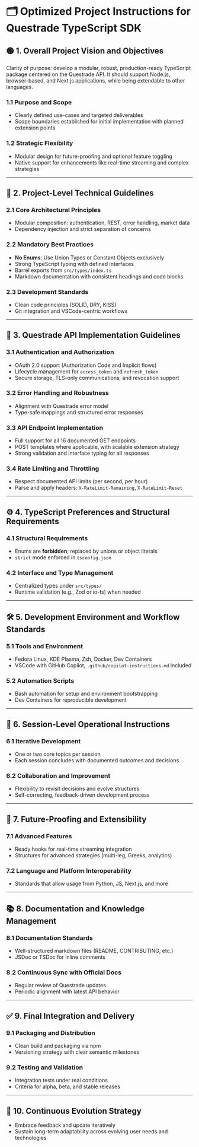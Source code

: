 # 🗂️ Optimized Project Instructions for Questrade TypeScript SDK

## 🟢 1. Overall Project Vision and Objectives

Clarity of purpose: develop a modular, robust, production-ready TypeScript package centered on the Questrade API. It should support Node.js, browser-based, and Next.js applications, while being extendable to other languages.

### 1.1 Purpose and Scope

- Clearly defined use-cases and targeted deliverables
- Scope boundaries established for initial implementation with planned extension points

### 1.2 Strategic Flexibility

- Modular design for future-proofing and optional feature toggling
- Native support for enhancements like real-time streaming and complex strategies

---

## 🔷 2. Project-Level Technical Guidelines

### 2.1 Core Architectural Principles

- Modular composition: authentication, REST, error handling, market data
- Dependency injection and strict separation of concerns

### 2.2 Mandatory Best Practices

- **No Enums**: Use Union Types or Constant Objects exclusively
- Strong TypeScript typing with defined interfaces
- Barrel exports from `src/types/index.ts`
- Markdown documentation with consistent headings and code blocks

### 2.3 Development Standards

- Clean code principles (SOLID, DRY, KISS)
- Git integration and VSCode-centric workflows

---

## 🔑 3. Questrade API Implementation Guidelines

### 3.1 Authentication and Authorization

- OAuth 2.0 support (Authorization Code and Implicit flows)
- Lifecycle management for `access_token` and `refresh_token`
- Secure storage, TLS-only communications, and revocation support

### 3.2 Error Handling and Robustness

- Alignment with Questrade error model
- Type-safe mappings and structured error responses

### 3.3 API Endpoint Implementation

- Full support for all 16 documented GET endpoints
- POST templates where applicable, with scalable extension strategy
- Strong validation and interface typing for all responses

### 3.4 Rate Limiting and Throttling

- Respect documented API limits (per second, per hour)
- Parse and apply headers: `X-RateLimit-Remaining`, `X-RateLimit-Reset`

---

## ⚙️ 4. TypeScript Preferences and Structural Requirements

### 4.1 Structural Requirements

- Enums are **forbidden**; replaced by unions or object literals
- `strict` mode enforced in `tsconfig.json`

### 4.2 Interface and Type Management

- Centralized types under `src/types/`
- Runtime validation (e.g., Zod or io-ts) when needed

---

## 🛠️ 5. Development Environment and Workflow Standards

### 5.1 Tools and Environment

- Fedora Linux, KDE Plasma, Zsh, Docker, Dev Containers
- VSCode with GitHub Copilot, `.github/copilot-instructions.md` included

### 5.2 Automation Scripts

- Bash automation for setup and environment bootstrapping
- Dev Containers for reproducible development

---

## 🧩 6. Session-Level Operational Instructions

### 6.1 Iterative Development

- One or two core topics per session
- Each session concludes with documented outcomes and decisions

### 6.2 Collaboration and Improvement

- Flexibility to revisit decisions and evolve structures
- Self-correcting, feedback-driven development process

---

## 🔮 7. Future-Proofing and Extensibility

### 7.1 Advanced Features

- Ready hooks for real-time streaming integration
- Structures for advanced strategies (multi-leg, Greeks, analytics)

### 7.2 Language and Platform Interoperability

- Standards that allow usage from Python, JS, Next.js, and more

---

## 📚 8. Documentation and Knowledge Management

### 8.1 Documentation Standards

- Well-structured markdown files (README, CONTRIBUTING, etc.)
- JSDoc or TSDoc for inline comments

### 8.2 Continuous Sync with Official Docs

- Regular review of Questrade updates
- Periodic alignment with latest API behavior

---

## ✅ 9. Final Integration and Delivery

### 9.1 Packaging and Distribution

- Clean build and packaging via npm
- Versioning strategy with clear semantic milestones

### 9.2 Testing and Validation

- Integration tests under real conditions
- Criteria for alpha, beta, and stable releases

---

## 🚀 10. Continuous Evolution Strategy

- Embrace feedback and update iteratively
- Sustain long-term adaptability across evolving user needs and technologies
